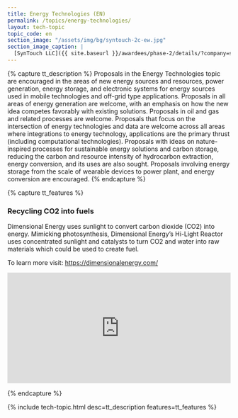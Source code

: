 ```yaml
---
title: Energy Technologies (EN)
permalink: /topics/energy-technologies/
layout: tech-topic
topic_code: en
section_image: "/assets/img/bg/syntouch-2c-ew.jpg"
section_image_caption: |
  [SynTouch LLC]({{ site.baseurl }}/awardees/phase-2/details/?company=syntouch-llc#syntouch-llc) BioTac Toccare provides tactile evaluations that are consistent, quantifiable, and reflective of human perceptions.
---
```

{% capture tt_description %}
Proposals in the Energy Technologies topic are encouraged in the areas of new energy sources and resources, power generation, energy storage, and electronic systems for energy sources used in mobile technologies and off-grid type applications. Proposals in all areas of energy generation are welcome, with an emphasis on how the new idea competes favorably with existing solutions. Proposals in oil and gas and related processes are welcome. Proposals that focus on the intersection of energy technologies and data are welcome across all areas where integrations to energy technology, applications are the primary thrust (including computational technologies). Proposals with ideas on nature-inspired processes for sustainable energy solutions and carbon storage, reducing the carbon and resource intensity of hydrocarbon extraction, energy conversion, and its uses are also sought. Proposals involving energy storage from the scale of wearable devices to power plant, and energy conversion are encouraged.
{% endcapture %}

{% capture tt_features %}
<div class="usa-section usa-content usa-grid">
  <div class="image-video">
    <div class="usa-width-one-half">
      <h3>Recycling CO2 into fuels</h3>
      <p>Dimensional Energy uses sunlight to convert carbon dioxide (CO2) into energy. Mimicking photosynthesis, Dimensional Energy’s Hi-Light Reactor uses concentrated sunlight and catalysts to turn CO2 and water into raw materials which could be used to create fuel.</p>
      <p>To learn more visit: <a href="https://dimensionalenergy.com/">https://dimensionalenergy.com/</a></p>
    </div>
    <div class="usa-width-one-half">
      <iframe sandbox="allow-same-origin allow-scripts" title="Dimensional Energy" width="100%" height="250" src="https://www.youtube.com/embed/SlVRqx6w3rQ?modestbranding=1&showinfo=0&fs=1"" frameborder="0" allowfullscreen=""></iframe>
    </div>
  </div>
</div>

{% endcapture %}

{% include tech-topic.html desc=tt_description features=tt_features %}
